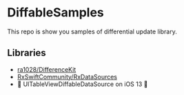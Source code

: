 # DiffableSamples

This repo is show you samples of differential update library.

## Libraries

- [ra1028/DifferenceKit](https://github.com/ra1028/DifferenceKit)
- [RxSwiftCommunity/RxDataSources](https://github.com/RxSwiftCommunity/RxDataSources)
- 🚧 UITableViewDiffableDataSource on iOS 13 🚧

